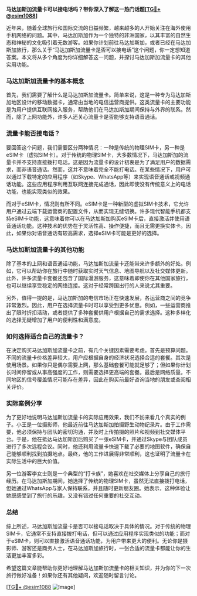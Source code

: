 **马达加斯加流量卡可以接电话吗？带你深入了解这一热门话题[[TG💪+ @esim1088](https://t.me/s/esim1088)]**

近年来，随着全球旅行和国际交流的日益频繁，越来越多的人开始关注在海外使用手机网络的问题。其中，马达加斯加作为一个独特的非洲国家，以其丰富的自然生态和神秘的文化吸引着无数游客。如果你计划前往马达加斯加，或者已经在马达加斯加旅行，那么关于“马达加斯加流量卡是否可以接电话”这个问题，你一定想知道答案。本文将从多个角度为你详细解答这一问题，并探讨马达加斯加流量卡的其他实用功能。

### 马达加斯加流量卡的基本概念

首先，我们需要了解什么是马达加斯加流量卡。简单来说，这是一种专为马达加斯加地区设计的移动数据卡，通常由当地的电信运营商提供。这类流量卡的主要功能是为用户提供互联网接入服务，帮助他们在马达加斯加期间保持与外界的联系。然而，除了上网功能外，许多人还关心流量卡是否能够支持语音通话。

### 流量卡能否接电话？

要回答这个问题，我们需要区分两种情况：一种是传统的物理SIM卡，另一种是eSIM卡（虚拟SIM卡）。对于传统的物理SIM卡，大多数情况下，马达加斯加的流量卡并不支持直接拨打电话。这是因为流量卡的设计初衷是为了满足用户的数据需求，而非语音通话。然而，这并不意味着完全不能打电话。在某些情况下，用户可以通过下载特定的应用程序（如Skype、WhatsApp等）来实现语音通话或视频通话功能。这些应用程序利用互联网连接完成通话，因此即使没有传统意义上的电话功能，也能实现类似的效果。

而对于eSIM卡，情况则有所不同。eSIM卡是一种新型的虚拟SIM卡技术，它允许用户通过云端下载运营商的配置文件，从而实现无缝切换。许多现代智能手机都支持eSIM卡功能，这意味着你可以在马达加斯加购买eSIM卡后，直接激活并使用语音通话功能。这种技术的优势在于灵活性高、操作便捷，而且无需更换实体卡。因此，如果你对语音通话有较高需求，选择eSIM卡可能是更好的选择。

### 马达加斯加流量卡的其他功能

除了基本的上网和语音通话功能，马达加斯加流量卡还能带来许多额外的好处。例如，它可以帮助你在旅行中随时获取实时天气信息、地图导航以及社交媒体更新。此外，许多流量卡套餐还包含了国际漫游服务，这意味着即使你在其他国家旅行，也可以继续享受稳定的网络连接。这对于经常跨国出行的人来说尤其重要。

另外，值得一提的是，马达加斯加的电信市场正在快速发展，各运营商之间的竞争非常激烈。因此，用户在选择流量卡时可以享受到更多优惠。例如，一些运营商推出了限时折扣活动，或者提供了多种套餐供用户根据自己的需求选择。这种多样化的选择无疑增加了用户的便利性和满意度。

### 如何选择适合自己的流量卡？

在决定购买马达加斯加流量卡之前，有几个关键因素需要考虑。首先是预算问题。不同的流量卡价格差异较大，用户应根据自身的经济状况选择合适的套餐。其次是使用场景。如果你只是偶尔需要上网，那么基础套餐可能就足够了；但如果你计划长时间停留或从事高强度的工作，则需要选择更高端的套餐。最后是网络质量。不同地区的信号覆盖情况可能存在差异，因此在购买前最好咨询当地的朋友或查阅相关评价。

### 实际案例分享

为了更好地说明马达加斯加流量卡的实际应用效果，我们不妨来看几个真实的例子。小王是一位摄影师，他最近前往马达加斯加拍摄野生动物纪录片。由于工作需要，他必须保持与团队的密切沟通，并及时上传拍摄的照片和视频到社交媒体平台。于是，他在抵达马达加斯加后购买了一张eSIM卡，并通过Skype与团队成员进行了多次远程会议。同时，他还利用流量卡快速下载了必要的地图软件，确保自己能够顺利找到拍摄地点。最终，他的工作进展得非常顺利，这也证明了流量卡在实际生活中的巨大价值。

另一位游客李女士则是一个典型的“打卡族”，她喜欢在社交媒体上分享自己的旅行经历。在马达加斯加期间，她选择了传统的物理SIM卡，虽然无法直接拨打电话，但她通过WhatsApp与家人保持联系，并且随时更新朋友圈。她表示，这种体验让她既感受到了旅行的乐趣，又没有错过任何重要的社交互动。

### 总结

综上所述，马达加斯加流量卡是否可以接电话取决于具体的情况。对于传统的物理SIM卡，它通常不支持直接拨打电话，但可以通过应用程序实现类似的功能；而对于eSIM卡，则可以直接激活语音通话功能，为用户带来更大的便利。无论你是摄影师、游客还是商务人士，在马达加斯加旅行时，一张合适的流量卡都能让你的生活更加丰富多彩。

希望这篇文章能帮助你更好地理解马达加斯加流量卡的相关知识，并为你的下一次旅行做好准备！如果你还有其他疑问，欢迎随时留言讨论。

[[TG💪+ @esim1088](https://t.me/s/esim1088) ![Image](https://i.postimg.cc/4NQfJmqS/Snipaste-2025-05-13-00-14-12.png)]